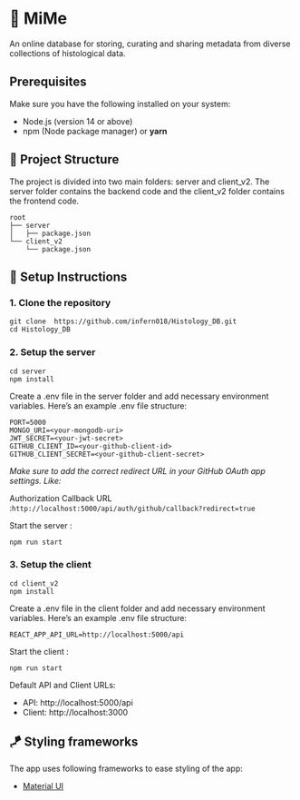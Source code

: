 
# 🔬 MiMe
An online database for storing, curating and sharing metadata from diverse collections of histological data.

## Prerequisites
Make sure you have the following installed on your system:

 - Node.js (version 14 or above)
 - npm (Node package manager) or **yarn**

## 🌳 Project Structure

The project is divided into two main folders: server and client_v2. The server folder contains the backend code and the client_v2 folder contains the frontend code.

```
root
├── server
│   ├── package.json
└── client_v2
    └── package.json
```

## 🔧 Setup Instructions

<!-- create a bullet list with bold after this -->

### 1. Clone the repository

```
git clone  https://github.com/infern018/Histology_DB.git
cd Histology_DB
```

### 2. Setup the server

```
cd server
npm install
```

Create a .env file in the server folder and add necessary environment variables. Here’s an example .env file structure:

```
PORT=5000
MONGO_URI=<your-mongodb-uri>
JWT_SECRET=<your-jwt-secret>
GITHUB_CLIENT_ID=<your-github-client-id>
GITHUB_CLIENT_SECRET=<your-github-client-secret>
```
*Make sure to add the correct redirect URL in your GitHub OAuth app settings. Like:*

Authorization Callback URL :`http://localhost:5000/api/auth/github/callback?redirect=true`

Start the server :

```
npm run start
```

### 3. Setup the client

```
cd client_v2
npm install
```

Create a .env file in the client folder and add necessary environment variables. Here’s an example .env file structure:

```
REACT_APP_API_URL=http://localhost:5000/api
```

Start the client :

```
npm run start
```

Default API and Client URLs:

- API: http://localhost:5000/api
- Client: http://localhost:3000


## 🪁 Styling frameworks
The app uses following frameworks to ease styling of the app:
- [Material UI](https://mui.com/)

